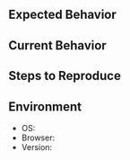 ## Expected Behavior

## Current Behavior

## Steps to Reproduce

## Environment
- OS:
- Browser:
- Version: 